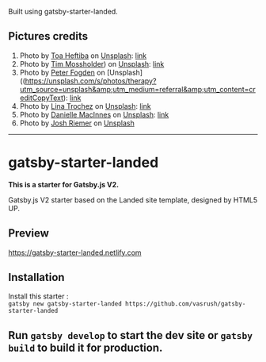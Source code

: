 Built using gatsby-starter-landed.

## Pictures credits
1. Photo by [Toa Heftiba](https://unsplash.com/@heftiba?utm_source=unsplash&amp;utm_medium=referral&amp;utm_content=creditCopyText) on [Unsplash](https://unsplash.com/s/photos/therapy?utm_source=unsplash&amp;utm_medium=referral&amp;utm_content=creditCopyText): [link](https://unsplash.com/photos/_UIVmIBB3JU?utm_source=unsplash&utm_medium=referral&utm_content=creditShareLink)
2. Photo by [Tim Mossholder](https://unsplash.com/@timmossholder?utm_source=unsplash&amp;utm_medium=referral&amp;utm_content=creditCopyText)) on [Unsplash](https://unsplash.com/s/photos/cognitive-behavioral-therapy?utm_source=unsplash&amp;utm_medium=referral&amp;utm_content=creditCopyText): [link](https://unsplash.com/photos/bo3SHP58C3g?utm_source=unsplash&utm_medium=referral&utm_content=creditShareLink)
3. Photo by [Peter Fogden](https://unsplash.com/@petefogden?utm_source=unsplash&amp;utm_medium=referral&amp;utm_content=creditCopyText) on [Unsplash]((https://unsplash.com/s/photos/therapy?utm_source=unsplash&amp;utm_medium=referral&amp;utm_content=creditCopyText): [link](https://unsplash.com/photos/z7oytXGI6VI?utm_source=unsplash&utm_medium=referral&utm_content=creditShareLink)
4. Photo by [Lina Trochez](https://unsplash.com/@lmtrochezz?utm_source=unsplash&amp;utm_medium=referral&amp;utm_content=creditCopyText) on [Unsplash](https://unsplash.com/s/photos/wellbeing?utm_source=unsplash&amp;utm_medium=referral&amp;utm_content=creditCopyText): [link](https://unsplash.com/photos/ktPKyUs3Qjs?utm_source=unsplash&utm_medium=referral&utm_content=creditShareLink)
5. Photo by [Danielle MacInnes](https://unsplash.com/@dsmacinnes?utm_source=unsplash&amp;utm_medium=referral&amp;utm_content=creditCopyText) on [Unsplash](https://unsplash.com/s/photos/motivation?utm_source=unsplash&amp;utm_medium=referral&amp;utm_content=creditCopyText): [link](https://unsplash.com/photos/IuLgi9PWETU?utm_source=unsplash&utm_medium=referral&utm_content=creditShareLink)
6. Photo by [Josh Riemer](https://unsplash.com/@joshriemer?utm_source=unsplash&amp;utm_medium=referral&amp;utm_content=creditCopyText) on [Unsplash](https://unsplash.com/?utm_source=unsplash&amp;utm_medium=referral&amp;utm_content=creditCopyText)


---
# gatsby-starter-landed

**This is a starter for Gatsby.js V2.**

Gatsby.js V2 starter based on the Landed site template, designed by HTML5 UP.

## Preview

https://gatsby-starter-landed.netlify.com

## Installation

Install this starter :
<br/>
`gatsby new gatsby-starter-landed https://github.com/vasrush/gatsby-starter-landed`

Run `gatsby develop` to start the dev site or `gatsby build` to build it for production.
---
